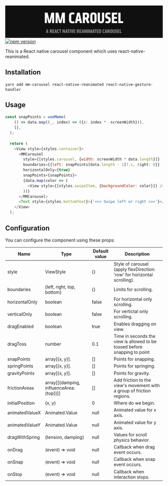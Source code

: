 ![banner](/banner.png)
[![npm version](https://badge.fury.io/js/mm-carousel.svg)](https://badge.fury.io/js/mm-carousel)

This is a React native carousel component which uses react-native-reanimated.

## Installation
```
yarn add mm-carousel react-native-reanimated react-native-gesture-handler
```

## Usage
```js
const snapPoints = useMemo(
    () => data.map((_, index) => ({x: index * -screenWidth})),
    [],
  );

  return (
    <View style={styles.container}>
      <MMCarousel
        style={[styles.carousel, {width: screenWidth * data.length}]}
        boundaries={{left: snapPoints[data.length - 1]?.x, right: 0}}
        horizontalOnly={true}
        snapPoints={snapPoints}>
        {data.map(color => (
          <View style={[styles.swipeItem, {backgroundColor: color}]} />
        ))}
      </MMCarousel>
      <Text style={styles.bottomText}>{'<<< Swipe left or right >>>'}</Text>
    </View>
  );
```

## Configuration

You can configure the component using these props:

Name             | Type                                     | Default value           | Description
-----------------|------------------------------------------|-------------------------|--------------
style            | ViewStyle                                | {}                      | Style of carousel (apply flexDirection: 'row' for horizontal scrolling).
boundaries       | {left, right, top, bottom}               | {}                      | Limits for scrolling.
horizontalOnly   | boolean                                  | false                   | For horizontal only scrolling.
verticalOnly     | boolean                                  | false                   | For vertictal only scrolling.
dragEnabled      | boolean                                  | true                    | Enables dragging on view.
dragToss         | number                                   | 0.1                     | Time in seconds the view is allowed to be tossed before snapping to point
snapPoints       | array[{x, y}].                           | []                      | Points for snapping.
springPoints     | array[{x, y}].                           | []                      | Points for springing.
gravityPoints    | array[{x, y}].                           | []                      | Points for gravity.
frictionAreas    | array[[{damping, influenceArea: {top}}]] | []                      | Add friction to the view's movement with a group of friction regions.
initialPosition  | {x, y}                                   | 0                       | Where do we begin.
animatedValueX   | Animated.Value                           | null                    | Animated value for x axis.
animatedValueY   | Animated.Value                           | null                    | Animated value for y axis.
dragWithSpring   | {tension, damping}                       | null                    | Values for scroll physics behavior.
onDrag           | (event) => void                          | null                    | Callback when drag event occurs.
onSnap           | (event) => void                          | null                    | Callback when snap event occurs.
onStop           | (event) => void                          | null                    | Callback when interaction stops.
